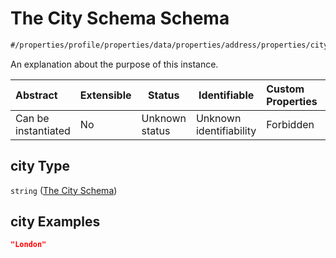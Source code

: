 # The City Schema Schema

```txt
#/properties/profile/properties/data/properties/address/properties/city#/properties/profile/properties/data/properties/address/properties/city
```

An explanation about the purpose of this instance.


| Abstract            | Extensible | Status         | Identifiable            | Custom Properties | Additional Properties | Access Restrictions | Defined In                                                                                          |
| :------------------ | ---------- | -------------- | ----------------------- | :---------------- | --------------------- | ------------------- | --------------------------------------------------------------------------------------------------- |
| Can be instantiated | No         | Unknown status | Unknown identifiability | Forbidden         | Allowed               | none                | [policy_transaction.schema.json\*](../../out/policy_transaction.schema.json "open original schema") |

## city Type

`string` ([The City Schema](policy_transaction-properties-the-profile-schema-properties-the-data-schema-properties-the-address-schema-properties-the-city-schema.md))

## city Examples

```json
"London"
```
